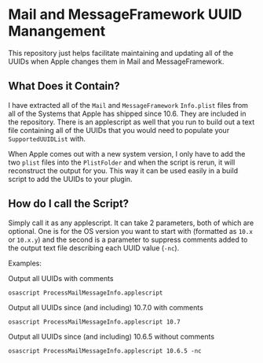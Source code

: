 # Mail and MessageFramework UUID Manangement

This repository just helps facilitate maintaining and updating all of the UUIDs when Apple changes them in Mail and MessageFramework.

##	What Does it Contain?

I have extracted all of the `Mail` and `MessageFramework` `Info.plist` files from all of the Systems that Apple has shipped since 10.6. They are included in the repository. There is an applescript as well that you run to build out a text file containing all of the UUIDs that you would need to populate your `SupportedUUIDList` with.

When Apple comes out with a new system version, I only have to add the two `plist` files into the `PlistFolder` and when the script is rerun, it will reconstruct the output for you. This way it can be used easily in a build script to add the UUIDs to your plugin.

##	How do I call the Script?

Simply call it as any applescript. It can take 2 parameters, both of which are optional. One is for the OS version you want to start with (formatted as `10.x` or `10.x.y`) and the second is a parameter to suppress comments added to the output text file describing each UUID value (`-nc`).

Examples:

Output all UUIDs with comments

	osascript ProcessMailMessageInfo.applescript

Output all UUIDs since (and including) 10.7.0 with comments
	
	osascript ProcessMailMessageInfo.applescript 10.7
	
Output all UUIDs since (and including) 10.6.5 without comments

	osascript ProcessMailMessageInfo.applescript 10.6.5 -nc